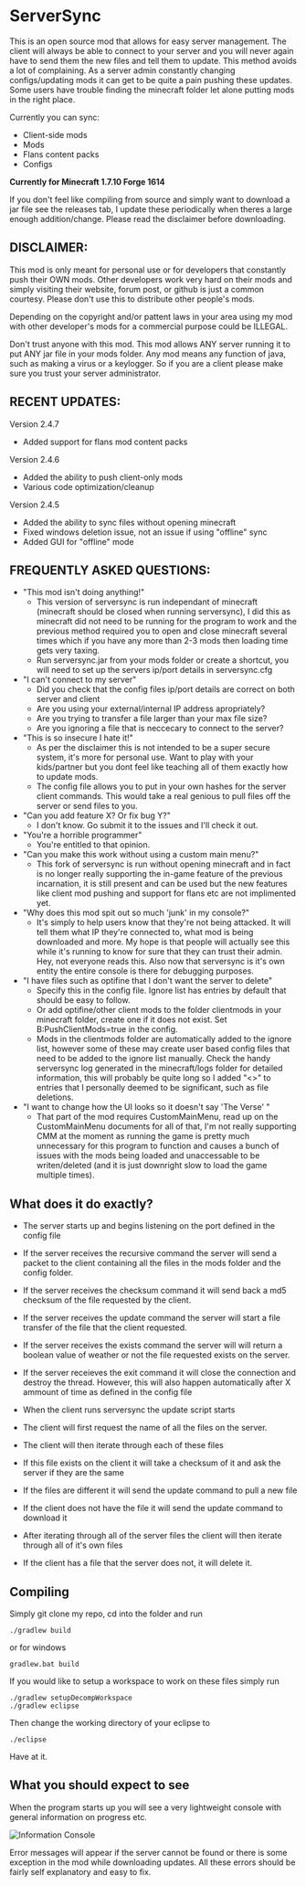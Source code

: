 ServerSync
=========
This is an open source mod that allows for easy server management. The client will always be able to connect to your server and you will never again have to send them the new files and tell them to update. This method avoids a lot of complaining. As a server admin constantly changing configs/updating mods it can get to be quite a pain pushing these updates. Some users have trouble finding the minecraft folder let alone putting mods in the right place.

Currently you can sync:
* Client-side mods
* Mods
* Flans content packs
* Configs

**Currently for Minecraft 1.7.10 Forge 1614**

If you don't feel like compiling from source and simply want to download a jar file see the releases tab, I update these periodically when theres a large enough addition/change. Please read the disclaimer before downloading.


DISCLAIMER:
-----------
This mod is only meant for personal use or for developers that constantly push their OWN mods. Other developers work very hard on their mods and simply visiting their website, forum post, or github is just a common courtesy. Please don't use this to distribute other people's mods.

Depending on the copyright and/or pattent laws in your area using my mod with other developer's mods for a commercial purpose could be ILLEGAL.

Don't trust anyone with this mod. This mod allows ANY server running it to put ANY jar file in your mods folder. Any mod means any function of java, such as making a virus or a keylogger. So if you are a client please make sure you trust your server administrator.


RECENT UPDATES:
-----------
Version 2.4.7
* Added support for flans mod content packs 

Version 2.4.6
* Added the ability to push client-only mods
* Various code optimization/cleanup

Version 2.4.5
* Added the ability to sync files without opening minecraft
* Fixed windows deletion issue, not an issue if using "offline" sync
* Added GUI for "offline" mode

FREQUENTLY ASKED QUESTIONS:
-----------
* "This mod isn't doing anything!"
  * This version of serversync is run independant of minecraft (minecraft should be closed when running serversync), I did this as minecraft did not need to be running for the program to work and the previous method required you to open and close minecraft several times which if you have any more than 2-3 mods then loading time gets very taxing.
  * Run serversync.jar from your mods folder or create a shortcut, you will need to set up the servers ip/port details in serversync.cfg
* "I can't connect to my server"
  * Did you check that the config files ip/port details are correct on both server and client
  * Are you using your external/internal IP address apropriately?
  * Are you trying to transfer a file larger than your max file size?
  * Are you ignoring a file that is neccecary to connect to the server?
* "This is so insecure I hate it!"
  * As per the disclaimer this is not intended to be a super secure system, it's more for personal use. Want to play with your kids/partner but you dont feel like teaching all of them exactly how to update mods.
  * The config file allows you to put in your own hashes for the server client commands. This would take a real genious to pull files off the server or send files to you.
* "Can you add feature X? Or fix bug Y?"
  * I don't know. Go submit it to the issues and I'll check it out.
* "You're a horrible programmer"
  * You're entitled to that opinion.
* "Can you make this work without using a custom main menu?"
  * This fork of serversync is run without opening minecraft and in fact is no longer really supporting the in-game feature of the previous incarnation, it is still present and can be used but the new features like client mod pushing and support for flans etc are not implimented yet.
* "Why does this mod spit out so much 'junk' in my console?"
  * It's simply to help users know that they're not being attacked. It will tell them what IP they're connected to, what mod is being downloaded and more. My hope is that people will actually see this while it's running to know for sure that they can trust their admin. Hey, not everyone reads this. Also now that serversync is it's own entity the entire console is there for debugging purposes.
* "I have files such as optifine that I don't want the server to delete"
  * Specify this in the config file. Ignore list has entries by default that should be easy to follow.
  * Or add optifine/other client mods to the folder clientmods in your minecraft folder, create one if it does not exist. Set B:PushClientMods=true in the config.
  * Mods in the clientmods folder are automatically added to the ignore list, however some of these may create user based config files that need to be added to the ignore list manually. Check the handy serversync log generated in the minecraft/logs folder for detailed information, this will probably be quite long so I added "<>" to entries that I personally deemed to be significant, such as file deletions.
* "I want to change how the UI looks so it doesn't say 'The Verse' "
  * That part of the mod requires CustomMainMenu, read up on the CustomMainMenu documents for all of that, I'm not really supporting CMM at the moment as running the game is pretty much unnecessary for this program to function and causes a bunch of issues with the mods being loaded and unaccessable to be writen/deleted (and it is just downright slow to load the game multiple times).

What does it do exactly?
-----------

* The server starts up and begins listening on the port defined in the config file
* If the server receives the recursive command the server will send a packet to the client containing all the files in the mods folder and the config folder.
* If the server receives the checksum command it will send back a md5 checksum of the file requested by the client.
* If the server receives the update command the server will start a file transfer of the file that the client requested.
* If the server receives the exists command the server will will return a boolean value of weather or not the file requested exists on the server.
* If the server receieves the exit command it will close the connection and destroy the thread. However, this will also happen automatically after X ammount of time as defined in the config file
 
* When the client runs serversync the update script starts
* The client will first request the name of all the files on the server.
* The client will then iterate through each of these files
* If this file exists on the client it will take a checksum of it and ask the server if they are the same
* If the files are different it will send the update command to pull a new file
* If the client does not have the file it will send the update command to download it
* After iterating through all of the server files the client will then iterate through all of it's own files
* If the client has a file that the server does not, it will delete it.

Compiling
--------------

Simply git clone my repo, cd into the folder and run 
```
./gradlew build
```
or for windows
```
gradlew.bat build
```

If you would like to setup a workspace to work on these files simply run
```
./gradlew setupDecompWorkspace
./gradlew eclipse
```

Then change the working directory of your eclipse to 
```
./eclipse
```

Have at it.

What you should expect to see
--------------

When the program starts up you will see a very lightweight console with general information on progress etc.

![Information Console](http://s16.postimg.org/swag8elmt/Serversync_Grab.jpg)

Error messages will appear if the server cannot be found or there is some exception in the mod while downloading updates. All these errors should be fairly self explanatory and easy to fix.
